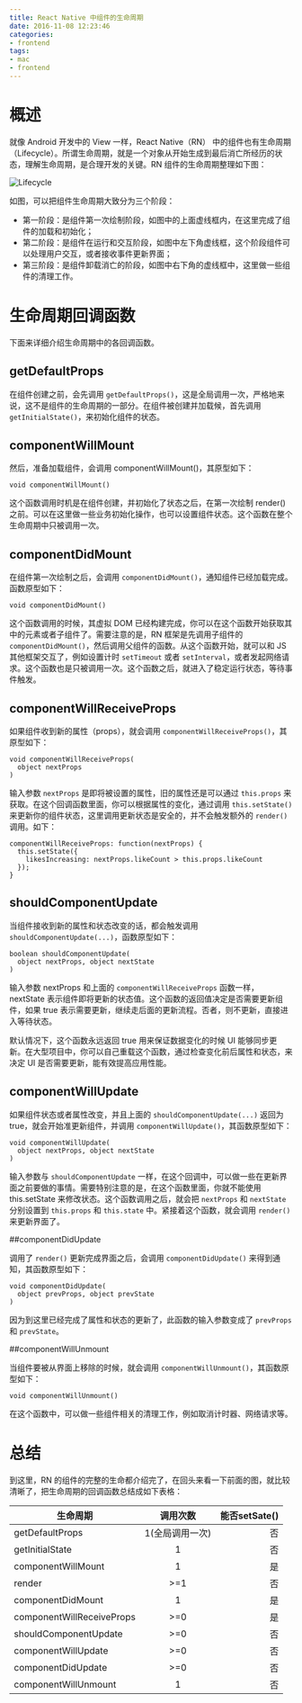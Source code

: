 ```yaml
---
title: React Native 中组件的生命周期
date: 2016-11-08 12:23:46
categories:
- frontend
tags:
- mac
- frontend
---
```


# 概述

就像 Android 开发中的 View 一样，React Native（RN） 中的组件也有生命周期（Lifecycle）。所谓生命周期，就是一个对象从开始生成到最后消亡所经历的状态，理解生命周期，是合理开发的关键。RN 组件的生命周期整理如下图：

![Lifecycle](http://og8z552x2.bkt.clouddn.com/component-lifecycle.jpg)


如图，可以把组件生命周期大致分为三个阶段：

- 第一阶段：是组件第一次绘制阶段，如图中的上面虚线框内，在这里完成了组件的加载和初始化；
- 第二阶段：是组件在运行和交互阶段，如图中左下角虚线框，这个阶段组件可以处理用户交互，或者接收事件更新界面；
- 第三阶段：是组件卸载消亡的阶段，如图中右下角的虚线框中，这里做一些组件的清理工作。

<!-- more -->

# 生命周期回调函数

下面来详细介绍生命周期中的各回调函数。

## getDefaultProps
在组件创建之前，会先调用 `getDefaultProps()`，这是全局调用一次，严格地来说，这不是组件的生命周期的一部分。在组件被创建并加载候，首先调用 `getInitialState()`，来初始化组件的状态。

## componentWillMount
然后，准备加载组件，会调用 componentWillMount()，其原型如下：

```
void componentWillMount()
```

这个函数调用时机是在组件创建，并初始化了状态之后，在第一次绘制 render() 之前。可以在这里做一些业务初始化操作，也可以设置组件状态。这个函数在整个生命周期中只被调用一次。

## componentDidMount
在组件第一次绘制之后，会调用 `componentDidMount()`，通知组件已经加载完成。函数原型如下：

```
void componentDidMount()
```

这个函数调用的时候，其虚拟 DOM 已经构建完成，你可以在这个函数开始获取其中的元素或者子组件了。需要注意的是，RN 框架是先调用子组件的 `componentDidMount()`，然后调用父组件的函数。从这个函数开始，就可以和 JS 其他框架交互了，例如设置计时 `setTimeout` 或者 `setInterval`，或者发起网络请求。这个函数也是只被调用一次。这个函数之后，就进入了稳定运行状态，等待事件触发。

## componentWillReceiveProps

如果组件收到新的属性（props），就会调用 `componentWillReceiveProps()`，其原型如下：

```
void componentWillReceiveProps(
  object nextProps
)
```

输入参数 `nextProps` 是即将被设置的属性，旧的属性还是可以通过 `this.props` 来获取。在这个回调函数里面，你可以根据属性的变化，通过调用 `this.setState()` 来更新你的组件状态，这里调用更新状态是安全的，并不会触发额外的 `render()` 调用。如下：

```
componentWillReceiveProps: function(nextProps) {
  this.setState({
    likesIncreasing: nextProps.likeCount > this.props.likeCount
  });
}
```

## shouldComponentUpdate
当组件接收到新的属性和状态改变的话，都会触发调用 `shouldComponentUpdate(...)`，函数原型如下：

```
boolean shouldComponentUpdate(
  object nextProps, object nextState
)
```

输入参数 nextProps 和上面的 `componentWillReceiveProps` 函数一样，nextState 表示组件即将更新的状态值。这个函数的返回值决定是否需要更新组件，如果 true 表示需要更新，继续走后面的更新流程。否者，则不更新，直接进入等待状态。

默认情况下，这个函数永远返回 true 用来保证数据变化的时候 UI 能够同步更新。在大型项目中，你可以自己重载这个函数，通过检查变化前后属性和状态，来决定 UI 是否需要更新，能有效提高应用性能。

## componentWillUpdate

如果组件状态或者属性改变，并且上面的 `shouldComponentUpdate(...)` 返回为 true，就会开始准更新组件，并调用 `componentWillUpdate()`，其函数原型如下：

```
void componentWillUpdate(
  object nextProps, object nextState
)
```

输入参数与 `shouldComponentUpdate` 一样，在这个回调中，可以做一些在更新界面之前要做的事情。需要特别注意的是，在这个函数里面，你就不能使用 this.setState 来修改状态。这个函数调用之后，就会把 `nextProps` 和 `nextState` 分别设置到 `this.props` 和 `this.state` 中。紧接着这个函数，就会调用 `render()` 来更新界面了。

##componentDidUpdate

调用了 `render()` 更新完成界面之后，会调用 `componentDidUpdate()` 来得到通知，其函数原型如下：

```
void componentDidUpdate(
  object prevProps, object prevState
)
```
因为到这里已经完成了属性和状态的更新了，此函数的输入参数变成了 `prevProps` 和 `prevState`。

##componentWillUnmount

当组件要被从界面上移除的时候，就会调用 `componentWillUnmount()`，其函数原型如下：

```
void componentWillUnmount()
```

在这个函数中，可以做一些组件相关的清理工作，例如取消计时器、网络请求等。

# 总结

到这里，RN 的组件的完整的生命都介绍完了，在回头来看一下前面的图，就比较清晰了，把生命周期的回调函数总结成如下表格：


|  生命周期      | 调用次数           | 能否setSate()    |
| ------------- |:-------------:| -------------------:|
|  getDefaultProps       	     |1(全局调用一次)	     |否|
|  getInitialState	             |1	                |否|
|  componentWillMount	         |1	                |是|
|  render					     |>=1	            |否|
|  componentDidMount	        |1	                |是|
|  componentWillReceiveProps   |>=0	            |是|
|  shouldComponentUpdate	    |>=0                |否|
|  componentWillUpdate	        |>=0	            |否|
|  componentDidUpdate	        |>=0	            |否|
|  componentWillUnmount        |1	                |否|
